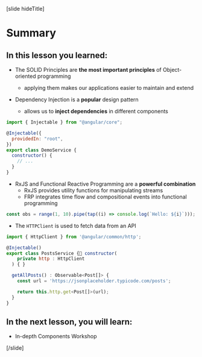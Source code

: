 [slide hideTitle]

# Summary

## In this lesson you learned:

- The SOLID Principles are **the most important principles** of Object-oriented programming 
  - applying them makes our applications easier to maintain and extend

- Dependency Injection is a **popular** design pattern
  - allows us to **inject dependencies** in different components

```js
import { Injectable } from "@angular/core";

@Injectable({
  providedIn: "root",
})
export class DemoService {
  constructor() {
    // ...
  }
}
```

- RxJS and Functional Reactive Programming are a **powerful combination**
  - RxJS provides utility functions for manipulating streams
  - FRP integrates time flow and compositional events into functional programming

```js
const obs = range(1, 10).pipe(tap((i) => console.log(`Hello: ${i}`)));
```

- The `HTTPClient` is used to fetch data from an API

```js
import { HttpClient } from '@angular/common/http';

@Injectable()
export class PostsService { constructor(
    private http : HttpClient
  ) { }

  getAllPosts() : Observable<Post[]> {
    const url = 'https://jsonplaceholder.typicode.com/posts';

    return this.http.get<Post[]>(url);
  }
}
```

## In the next lesson, you will learn:

- In-depth Components Workshop

[/slide]
